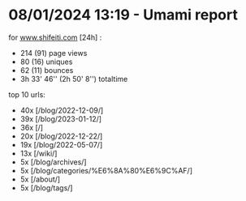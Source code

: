 # 08/01/2024 13:19 - Umami report
for www.shifeiti.com [24h] :

 - 214 (91) page views
 - 80 (16) uniques
 - 62 (11) bounces
 - 3h 33' 46'' (2h 50' 8'') totaltime


top 10 urls:
 - 40x [/blog/2022-12-09/]
 - 39x [/blog/2023-01-12/]
 - 36x [/]
 - 20x [/blog/2022-12-22/]
 - 19x [/blog/2022-05-07/]
 - 13x [/wiki/]
 - 5x [/blog/archives/]
 - 5x [/blog/categories/%E6%8A%80%E6%9C%AF/]
 - 5x [/about/]
 - 5x [/blog/tags/]


